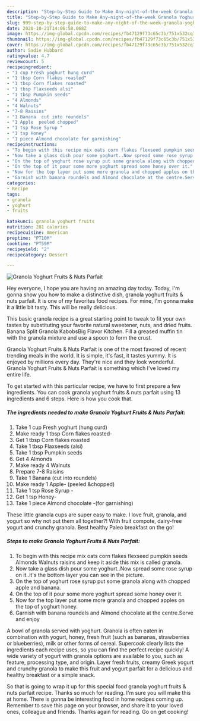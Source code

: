 ```yaml
---
description: "Step-by-Step Guide to Make Any-night-of-the-week Granola Yoghurt Fruits &amp;amp; Nuts Parfait"
title: "Step-by-Step Guide to Make Any-night-of-the-week Granola Yoghurt Fruits &amp;amp; Nuts Parfait"
slug: 999-step-by-step-guide-to-make-any-night-of-the-week-granola-yoghurt-fruits-and-amp-nuts-parfait
date: 2020-10-21T14:06:58.068Z
image: https://img-global.cpcdn.com/recipes/fb47129f73c65c3b/751x532cq70/granola-yoghurt-fruits-nuts-parfait-recipe-main-photo.jpg
thumbnail: https://img-global.cpcdn.com/recipes/fb47129f73c65c3b/751x532cq70/granola-yoghurt-fruits-nuts-parfait-recipe-main-photo.jpg
cover: https://img-global.cpcdn.com/recipes/fb47129f73c65c3b/751x532cq70/granola-yoghurt-fruits-nuts-parfait-recipe-main-photo.jpg
author: Sadie Hubbard
ratingvalue: 4.7
reviewcount: 5
recipeingredient:
- "1 cup Fresh yoghurt hung curd"
- "1 tbsp Corn flakes roasted"
- "1 tbsp Corn flakes roasted"
- "1 tbsp Flaxseeds alsi"
- "1 tbsp Pumpkin seeds"
- "4 Almonds"
- "4 Walnuts"
- "7-8 Raisins"
- "1 Banana  cut into roundels"
- "1 Apple  peeled chopped"
- "1 tsp Rose Syrup "
- "1 tsp Honey"
- "1 piece Almond chocolate for garnishing"
recipeinstructions:
- "To begin with this recipe mix oats corn flakes flexseed pumpkin seeds Almonds Walnuts raisins and keep it aside this mix is called granola."
- "Now take a glass dish pour some yoghurt..Now spread some rose syrup on it..it&#39;s the bottom layer you can see in the picture."
- "On the top of yoghurt rose syrup put some granola along with chopped apple and banana."
- "On the top of it pour some more yoghurt spread some honey over it."
- "Now for the top layer put some more granola and chopped apples on the top of yoghurt honey."
- "Garnish with banana roundels and Almond chocolate at the centre.Serve and enjoy"
categories:
- Recipe
tags:
- granola
- yoghurt
- fruits

katakunci: granola yoghurt fruits 
nutrition: 281 calories
recipecuisine: American
preptime: "PT10M"
cooktime: "PT59M"
recipeyield: "2"
recipecategory: Dessert

---
```



![Granola Yoghurt Fruits &amp; Nuts Parfait](https://img-global.cpcdn.com/recipes/fb47129f73c65c3b/751x532cq70/granola-yoghurt-fruits-nuts-parfait-recipe-main-photo.jpg)

Hey everyone, I hope you are having an amazing day today. Today, I'm gonna show you how to make a distinctive dish, granola yoghurt fruits &amp; nuts parfait. It is one of my favorites food recipes. For mine, I'm gonna make it a little bit tasty. This will be really delicious.

This basic granola recipe is a great starting point to tweak to fit your own tastes by substituting your favorite natural sweetener, nuts, and dried fruits. Banana Split Granola KabobsBig Flavor Kitchen. Fill a greased muffin tin with the granola mixture and use a spoon to form the crust.

Granola Yoghurt Fruits &amp; Nuts Parfait is one of the most favored of recent trending meals in the world. It is simple, it's fast, it tastes yummy. It is enjoyed by millions every day. They're nice and they look wonderful. Granola Yoghurt Fruits &amp; Nuts Parfait is something which I've loved my entire life.


To get started with this particular recipe, we have to first prepare a few ingredients. You can cook granola yoghurt fruits &amp; nuts parfait using 13 ingredients and 6 steps. Here is how you cook that.

<!--inarticleads1-->

##### The ingredients needed to make Granola Yoghurt Fruits &amp; Nuts Parfait:

1. Take 1 cup Fresh yoghurt (hung curd)
1. Make ready 1 tbsp Corn flakes roasted-
1. Get 1 tbsp Corn flakes roasted
1. Take 1 tbsp Flaxseeds (alsi)
1. Take 1 tbsp Pumpkin seeds
1. Get 4 Almonds
1. Make ready 4 Walnuts
1. Prepare 7-8 Raisins
1. Take 1 Banana  (cut into roundels)
1. Make ready 1 Apple-  (peeled &amp;chopped)
1. Take 1 tsp Rose Syrup -
1. Get 1 tsp Honey-
1. Take 1 piece Almond chocolate -(for garnishing)


These little granola cups are super easy to make. I love fruit, granola, and yogurt so why not put them all together?! With fruit compote, dairy-free yogurt and crunchy granola. Best healthy Paleo breakfast on the go! 

<!--inarticleads2-->

##### Steps to make Granola Yoghurt Fruits &amp; Nuts Parfait:

1. To begin with this recipe mix oats corn flakes flexseed pumpkin seeds Almonds Walnuts raisins and keep it aside this mix is called granola.
1. Now take a glass dish pour some yoghurt..Now spread some rose syrup on it..it&#39;s the bottom layer you can see in the picture.
1. On the top of yoghurt rose syrup put some granola along with chopped apple and banana.
1. On the top of it pour some more yoghurt spread some honey over it.
1. Now for the top layer put some more granola and chopped apples on the top of yoghurt honey.
1. Garnish with banana roundels and Almond chocolate at the centre.Serve and enjoy


A bowl of granola served with yoghurt. Granola is often eaten in combination with yogurt, honey, fresh fruit (such as bananas, strawberries or blueberries), milk or other forms of cereal. Supercook clearly lists the ingredients each recipe uses, so you can find the perfect recipe quickly! A wide variety of yogurt with granola options are available to you, such as feature, processing type, and origin. Layer fresh fruits, creamy Greek yogurt and crunchy granola to make this fruit and yogurt parfait for a delicious and healthy breakfast or a simple snack. 

So that is going to wrap it up for this special food granola yoghurt fruits &amp; nuts parfait recipe. Thanks so much for reading. I'm sure you will make this at home. There is gonna be interesting food in home recipes coming up. Remember to save this page on your browser, and share it to your loved ones, colleague and friends. Thanks again for reading. Go on get cooking!
